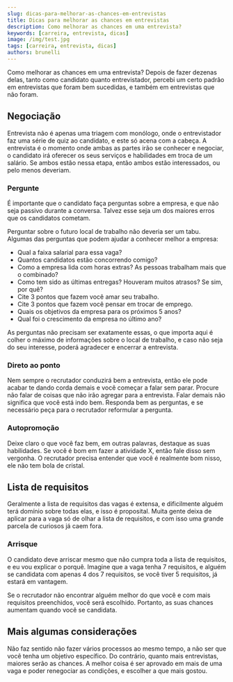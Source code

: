 ```yaml
---
slug: dicas-para-melhorar-as-chances-em-entrevistas
title: Dicas para melhorar as chances em entrevistas
description: Como melhorar as chances em uma entrevista?
keywords: [carreira, entrevista, dicas]
image: /img/test.jpg
tags: [carreira, entrevista, dicas]
authors: brunelli
---
```


Como melhorar as chances em uma entrevista? Depois de fazer dezenas delas, tanto como candidato quanto entrevistador, percebi um certo padrão em entrevistas que foram bem sucedidas, e também em entrevistas que não foram.

<!-- truncate -->

## Negociação

Entrevista não é apenas uma triagem com monólogo, onde o entrevistador faz uma série de quiz ao candidato, e este só acena com a cabeça. A entrevista é o momento onde ambas as partes irão se conhecer e negociar, o candidato irá oferecer os seus serviços e habilidades em troca de um salário. Se ambos estão nessa etapa, então ambos estão interessados, ou pelo menos deveriam.

### Pergunte

É importante que o candidato faça perguntas sobre a empresa, e que não seja passivo durante a conversa. Talvez esse seja um dos maiores erros que os candidatos cometam.

Perguntar sobre o futuro local de trabalho não deveria ser um tabu. Algumas das perguntas que podem ajudar a conhecer melhor a empresa:

- Qual a faixa salarial para essa vaga?
- Quantos candidatos estão concorrendo comigo?
- Como a empresa lida com horas extras? As pessoas trabalham mais que o combinado?
- Como tem sido as últimas entregas? Houveram muitos atrasos? Se sim, por quê?
- Cite 3 pontos que fazem você amar seu trabalho.
- Cite 3 pontos que fazem você pensar em trocar de emprego.
- Quais os objetivos da empresa para os próximos 5 anos?
- Qual foi o crescimento da empresa no último ano?

As perguntas não precisam ser exatamente essas, o que importa aqui é colher o máximo de informações sobre o local de trabalho, e caso não seja do seu interesse, poderá agradecer e encerrar a entrevista.

### Direto ao ponto

Nem sempre o recrutador conduzirá bem a entrevista, então ele pode acabar te dando corda demais e você começar a falar sem parar. Procure não falar de coisas que não irão agregar para a entrevista. Falar demais não significa que você está indo bem. Responda bem as perguntas, e se necessário peça para o recrutador reformular a pergunta.

### Autopromoção

Deixe claro o que você faz bem, em outras palavras, destaque as suas habilidades. Se você é bom em fazer a atividade X, então fale disso sem vergonha. O recrutador precisa entender que você é realmente bom nisso, ele não tem bola de cristal.

## Lista de requisitos

Geralmente a lista de requisitos das vagas é extensa, e dificilmente alguém terá domínio sobre todas elas, e isso é proposital. Muita gente deixa de aplicar para a vaga só de olhar a lista de requisitos, e com isso uma grande parcela de curiosos já caem fora.

### Arrisque

O candidato deve arriscar mesmo que não cumpra toda a lista de requisitos, e eu vou explicar o porquê. Imagine que a vaga tenha 7 requisitos, e alguém se candidata com apenas 4 dos 7 requisitos, se você tiver 5 requisitos, já estará em vantagem.

Se o recrutador não encontrar alguém melhor do que você e com mais requisitos preenchidos, você será escolhido. Portanto, as suas chances aumentam quando você se candidata.

## Mais algumas considerações

Não faz sentido não fazer vários processos ao mesmo tempo, a não ser que você tenha um objetivo específico. Do contrário, quanto mais entrevistas, maiores serão as chances. A melhor coisa é ser aprovado em mais de uma vaga e poder renegociar as condições, e escolher a que mais gostou.
